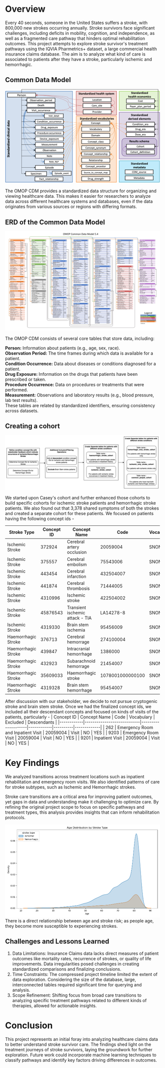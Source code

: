 # Overview
Every 40 seconds, someone in the United States suffers a stroke, with 800,000 new strokes occurring annually. Stroke survivors face significant challenges, including deficits in mobility, cognition, and independence, as well as a fragmented care pathway that hinders optimal rehabilitation outcomes.
This project attempts to explore stroke survivor's treatment pathways using the IQVIA Pharmetrics+ dataset, a large commercial health insurance claims database. The aim is to analyze what kind of care is associated to patients after they have a stroke, particularly ischemic and hemorrhagic.

## Common Data Model
![OMOP_CDM](../assets/omop_cdm.png) 

The OMOP CDM provides a standardized data  structure for organizing and viewing healthcare data. This makes it easier for researchers to analyze data across different healthcare systems and databases, even if the data originates from various sources or regions with differing formats.

## ERD of the Common Data Model 
![Figure 1](../assets/erd.jpg)

The OMOP CDM consists of several core tables that store data, including:

**Person:** Information about patients (e.g., age, sex, race). <br>
**Observation Period:** The time frames during which data is available for a patient. <br>
**Condition Occurrence:** Data about diseases or conditions diagnosed for a patient. <br>
**Drug Exposure:** Information on the drugs that patients have been prescribed or taken. <br>
**Procedure Occurrence:** Data on procedures or treatments that were performed. <br>
**Measurement:** Observations and laboratory results (e.g., blood pressure, lab test results). <br>
These tables are related by standardized identifiers, ensuring consistency across datasets. <br>

## Creating a cohort
![Cohort Creation Method](../assets/Method_Flowchart.jpg)

We started upon Casey's cohort and further enhanced those cohorts to build specific cohorts for ischemic stroke patients and hemorrhagic stroke patients. We also found out that 3,378 shared symptoms of both the strokes and created a separate cohort for these patients.
We focused on patients having the following concept ids -

| Stroke Type         | Concept ID | Concept Name               | Code               | Vocabulary | Excluded | Descendants |
|---------------------|------------|----------------------------|--------------------|------------|----------|-------------|
| Ischemic Stroke     | 372924     | Cerebral artery occlusion   | 20059004           | SNOMED     | NO       | YES         |
| Ischemic Stroke     | 375557     | Cerebral embolism           | 75543006           | SNOMED     | NO       | YES         |
| Ischemic Stroke     | 443454     | Cerebral infarction         | 432504007          | SNOMED     | NO       | YES         |
| Ischemic Stroke     | 441874     | Cerebral thrombosis         | 71444005           | SNOMED     | NO       | YES         |
| Ischemic Stroke     | 4310996    | Ischemic stroke             | 422504002          | SNOMED     | NO       | YES         |
| Ischemic Stroke     | 45876543   | Transient ischemic attack - TIA | LA14278-8         | SNOMED     | NO       | YES         |
| Ischemic Stroke     | 4319330    | Brain stem ischemia         | 95456009           | SNOMED     | NO       | YES         |
| Haemorrhagic Stroke | 376713     | Cerebral hemorrage          | 274100004          | SNOMED     | NO       | YES         |
| Haemorrhagic Stroke | 439847     | Intracranial hemorrhage     | 1386000            | SNOMED     | NO       | YES         |
| Haemorrhagic Stroke | 432923     | Subarachnoid hemorrage      | 21454007           | SNOMED     | NO       | YES         |
| Haemorrhagic Stroke | 35609033   | Haemorrhagic stroke         | 1078001000000100   | SNOMED     | NO       | YES         |
| Haemorrhagic Stroke | 4319328    | Brain stem hemorrhage       | 95454007           | SNOMED     | NO       | YES         |

After discussion with our stakeholder, we decide to not pursue cryptogenic stroke and brain stem stroke. Once we had the finalized concept ids, we included all their descendant concepts and focused on kinds of visits of the patients, particularly - 
| Concept ID | Concept Name               | Code               | Vocabulary | Excluded | Descendants |
|------------|----------------------------|--------------------|------------|----------|-------------|
| 262     | Emergency Room and Inpatient Visit   | 20059004           | Visit     | NO       | YES         |
| 9203     | Emergency Room Visit   | 20059004           | Visit     | NO       | YES         |
| 9201     | Inpatient Visit   | 20059004           | Visit     | NO       | YES         |


# Key Findings

We analyzed transitions across treatment locations such as inpatient rehabilitation and emergency room visits.
We also identified patterns of care for stroke subtypes, such as Ischemic and Hemorrhagic strokes.

Stroke care transitions are a critical area for improving patient outcomes, yet gaps in data and understanding make it challenging to optimize care. By refining the original project scope to focus on specific pathways and treatment types, this analysis provides insights that can inform rehabilitation protocols.

![age_distribution_by_stroke_type](figs/age_distribution_by_stroke_type.png)
There is a direct relationship between age and stroke risk; as people age, they become more susceptible to experiencing strokes.

## Challenges and Lessons Learned
1. Data Limitations:
Insurance Claims data lacks direct measures of patient outcomes like mortality rates, recurrence of strokes, or quality of life improvements.
Data irregularities posed challenges in creating standardized comparisons and finalizing conclusions.
2. Time Constraints:
The compressed project timeline limited the extent of data exploration.
Considering the size of the database, large, interconnected tables required significant time for querying and analysis.
3. Scope Refinement:
Shifting focus from broad care transitions to analyzing specific treatment pathways related to different kinds of therapies, allowed for actionable insights.



# Conclusion
This project represents an initial foray into analyzing healthcare claims data to better understand stroke survivor care. The findings shed light on the treatment journeys of stroke survivors, laying the groundwork for further exploration. Future work could incorporate machine learning techniques to classify pathways and identify key factors driving differences in outcomes.